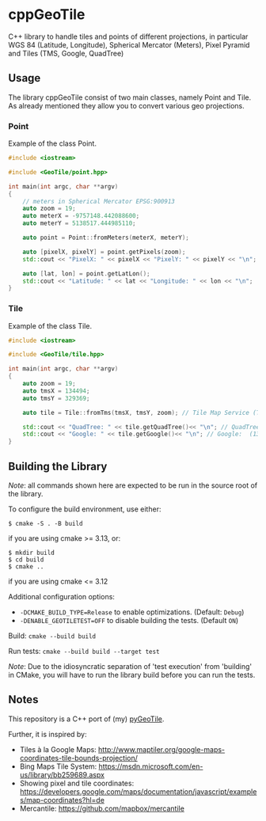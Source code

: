 # cppGeoTile

C++ library to handle tiles and points of different projections, in particular WGS 84 (Latitude, Longitude), Spherical Mercator (Meters), Pixel Pyramid and Tiles (TMS, Google, QuadTree)

## Usage

The library cppGeoTile consist of two main classes, namely Point and Tile.
As already mentioned they allow you to convert various geo projections.

### Point

Example of the class Point.

```cpp
#include <iostream>

#include <GeoTile/point.hpp>

int main(int argc, char **argv)
{
    // meters in Spherical Mercator EPSG:900913
    auto zoom = 19;
    auto meterX = -9757148.442088600;
    auto meterY = 5138517.444985110;

    auto point = Point::fromMeters(meterX, meterY);

    auto [pixelX, pixelY] = point.getPixels(zoom);
    std::cout << "PixelX: " << pixelX << "PixelY: " << pixelY << "\n";

    auto [lat, lon] = point.getLatLon();
    std::cout << "Latitude: " << lat << "Longitude: " << lon << "\n";
}
```

### Tile

Example of the class Tile.

```cpp
#include <iostream>

#include <GeoTile/tile.hpp>

int main(int argc, char **argv)
{
    auto zoom = 19;
    auto tmsX = 134494;
    auto tmsY = 329369;

    auto tile = Tile::fromTms(tmsX, tmsY, zoom); // Tile Map Service (TMS) X Y and zoom

    std::cout << "QuadTree: " << tile.getQuadTree()<< "\n"; // QuadTree: 0302222310303211330
    std::cout << "Google: " << tile.getGoogle()<< "\n"; // Google:  (134494, 194918)
}
```

## Building the Library

*Note*: all commands shown here are expected to be run in the source root of the library.

To configure the build environment, use either:
```
$ cmake -S . -B build
```
if you are using cmake >= 3.13, or:
```
$ mkdir build
$ cd build
$ cmake ..
```
if you are using cmake <= 3.12

Additional configuration options:

- `-DCMAKE_BUILD_TYPE=Release` to enable optimizations. (Default: `Debug`)
- `-DENABLE_GEOTILETEST=OFF` to disable building the tests. (Default `ON`)

Build: `cmake --build build`

Run tests: `cmake --build build --target test`

*Note*: Due to the idiosyncratic separation of 'test execution' from 'building' in CMake, you will have to run the library build before you can run the tests.

## Notes

This repository is a C++ port of (my) [pyGeoTile](https://github.com/geometalab/pyGeoTile).

Further, it is inspired by:

- Tiles à la Google Maps: http://www.maptiler.org/google-maps-coordinates-tile-bounds-projection/
- Bing Maps Tile System: https://msdn.microsoft.com/en-us/library/bb259689.aspx
- Showing pixel and tile coordinates: https://developers.google.com/maps/documentation/javascript/examples/map-coordinates?hl=de
- Mercantile: https://github.com/mapbox/mercantile
